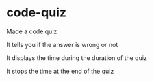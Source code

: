 # code-quiz

Made a code quiz

It tells you if the answer is wrong or not

It displays the time during the duration of the quiz

It stops the time at the end of the quiz

